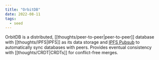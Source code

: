 ```yaml
---
title: "OrbitDB"
date: 2022-08-11
tags:
  - seed
---
```


OrbitDB is a distributed, [[thoughts/peer-to-peer|peer-to-peer]] database with [[thoughts/IPFS|IPFS]] as its data storage and [IPFS Pubsub](https://github.com/ipfs/go-ipfs/blob/master/core/commands/pubsub.go#L23) to automatically sync databases with peers. Provides eventual consistency with [[thoughts/CRDT|CRDTs]] for conflict-free merges.
